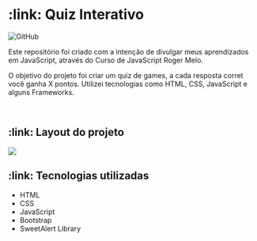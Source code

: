 <h1>:link: Quiz Interativo</h1>

<img alt="GitHub" src="https://img.shields.io/github/license/rafaelpradoj/quiz-interativo">

<p>
  Este repositório foi criado com a intenção de divulgar meus aprendizados em JavaScript, através do Curso de JavaScript Roger Melo.
</p>

<p>
  O objetivo do projeto foi criar um quiz de games, a cada resposta corret você ganha X pontos. Utilizei tecnologias como HTML, CSS, JavaScript e alguns Frameworks.
</p>

<br>

<h2>:link: Layout do projeto</h2>
<img src="assets/img/capaProjetoNetflix.PNG" />

<br>

<h2>:link: Tecnologias utilizadas</h2>
<ul>
 <li>HTML</li>
 <li>CSS</li>
 <li>JavaScript</li>
 <li>Bootstrap</li>
 <li>SweetAlert Library</li>
</ul>
